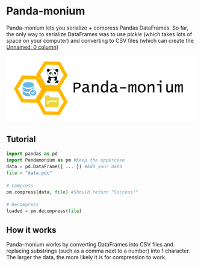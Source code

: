 # Panda-monium
Panda-monium lets you serialize + compress Pandas DataFrames. So far, the only way to serialize DataFrames was to use pickle (which takes lots of space on your computer) and converting to CSV files (which can create the [Unnamed: 0 column](https://stackoverflow.com/questions/36519086/how-to-get-rid-of-unnamed-0-column-in-a-pandas-dataframe))

![](logo.png)
## Tutorial
```py
import pandas as pd
import Pandamonium as pm #Keep the uppercase
data = pd.DataFrame({ ... }) #Add your data
file = "data.pdc"

# Compress
pm.compress(data, file) #Should return "Success!"

# Decompress
loaded = pm.decompress(file)
```
## How it works
Panda-monium works by converting DataFrames into CSV files and replacing substrings (such as a comma next to a number) into 1 character. The larger the data, the more likely it is for compression to work.
